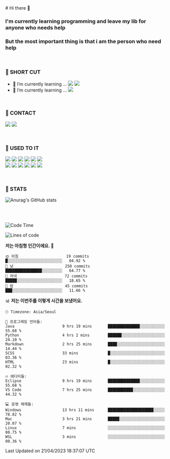 <div>
# Hi there 👋

### I'm currently learning programming and leave my lib for anyone who needs help
### But the most important thing is that i am the person who need help

<br>

### 🚀 SHORT CUT

- 🔭 I’m currently learning ... <img src="https://img.shields.io/badge/Python-3776AB?style=plastic&logo=Python&logoColor=white"> <img src="https://img.shields.io/badge/C-A8B9CC?style=plastic&logo=C&logoColor=white">
- 🌱 I’m currently learning ... <img src="https://img.shields.io/badge/Tensorflow-FF6F00?style=plastic&logo=TensorFlow&logoColor=white">

<br>

### 📧 CONTACT
<a href="https://www.instagram.com/das_fef" target="_blank"><img src="https://img.shields.io/badge/Instagram-E4405F?style=plastic&logo=Instagram&logoColor=white"></a>
<img src="https://img.shields.io/badge/mealhouse3377@gmail.com-EA4335?style=plastic&logo=Gmail&logoColor=white">

<br>

### 📖 USED TO IT

<img src="https://img.shields.io/badge/Python-3776AB?style=plastic&logo=Python&logoColor=white"> <img src="https://img.shields.io/badge/C-A8B9CC?style=plastic&logo=C&logoColor=white"> <img src="https://img.shields.io/badge/Java-007396?style=plastic&logo=OpenJDK&logoColor=white"> <img src="https://img.shields.io/badge/Django-092E20?style=plastic&logo=Django&logoColor=white"> <img src="https://img.shields.io/badge/Tensorflow-FF6F00?style=plastic&logo=TensorFlow&logoColor=white"> <img src="https://img.shields.io/badge/R-276DC3?style=plastic&logo=R&logoColor=white"><br> 
<img src="https://img.shields.io/badge/MySql-4479A1?style=plastic&logo=MySql&logoColor=white"> <img src="https://img.shields.io/badge/MariaDB-003545?style=plastic&logo=MariaDB&logoColor=white"> <img src="https://img.shields.io/badge/Oracle-F80000?style=plastic&logo=Oracle&logoColor=white"> <img src="https://img.shields.io/badge/Jupyter-F37626?style=plastic&logo=Jupyter&logoColor=white"> <img src="https://img.shields.io/badge/Qt-41CD52?style=plastic&logo=Qt&logoColor=white"> <img src="https://img.shields.io/badge/SQLite-003B57?style=plastic&logo=SQLite&logoColor=white">

<br>

### 🔢 STATS
![Anurag's GitHub stats](https://github-readme-stats.vercel.app/api?username=dasfef&show_icons=true&theme=great-gatsby)

</div>

<br>
<br>

<!--START_SECTION:waka-->
![Code Time](http://img.shields.io/badge/Code%20Time-35%20hrs%2010%20mins-blue)

![Lines of code](https://img.shields.io/badge/%EC%A0%80%EB%8A%94%20%EC%97%AC%ED%83%9C%EA%B9%8C%EC%A7%80%20-4.3%20million%20%EC%A4%84%EC%9D%98%20%EC%BD%94%EB%93%9C%EB%A5%BC%20%EC%9E%91%EC%84%B1%ED%96%88%EC%96%B4%EC%9A%94.-blue)

**저는 아침형 인간이에요. 🐤** 

```text
🌞 아침                     19 commits          █░░░░░░░░░░░░░░░░░░░░░░░░   04.92 % 
🌆 낮　                     250 commits         ████████████████░░░░░░░░░   64.77 % 
🌃 저녁                     72 commits          █████░░░░░░░░░░░░░░░░░░░░   18.65 % 
🌙 밤　                     45 commits          ███░░░░░░░░░░░░░░░░░░░░░░   11.66 % 
```


📊 **저는 이번주를 이렇게 시간을 보냈어요.** 

```text
🕑︎ Timezone: Asia/Seoul

💬 프로그래밍 언어들: 
Java                     9 hrs 19 mins       ██████████████░░░░░░░░░░░   55.68 % 
Python                   4 hrs 2 mins        ██████░░░░░░░░░░░░░░░░░░░   24.10 % 
Markdown                 2 hrs 25 mins       ████░░░░░░░░░░░░░░░░░░░░░   14.44 % 
SCSS                     33 mins             █░░░░░░░░░░░░░░░░░░░░░░░░   03.36 % 
HTML                     23 mins             █░░░░░░░░░░░░░░░░░░░░░░░░   02.32 % 

🔥 에디터들: 
Eclipse                  9 hrs 19 mins       ██████████████░░░░░░░░░░░   55.68 % 
VS Code                  7 hrs 25 mins       ███████████░░░░░░░░░░░░░░   44.32 % 

💻 운영 체제들: 
Windows                  13 hrs 11 mins      ████████████████████░░░░░   78.82 % 
Mac                      3 hrs 21 mins       █████░░░░░░░░░░░░░░░░░░░░   20.07 % 
Linux                    7 mins              ░░░░░░░░░░░░░░░░░░░░░░░░░   00.75 % 
WSL                      3 mins              ░░░░░░░░░░░░░░░░░░░░░░░░░   00.36 % 
```


 Last Updated on 21/04/2023 18:37:07 UTC
<!--END_SECTION:waka-->
